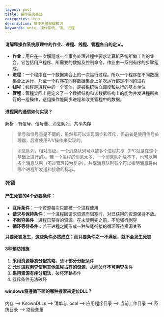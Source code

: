 ```yaml
---
layout: post
title: 操作系统基础
categories: Unix
description: 操作系统基础知识
keywords: unix, 操作系统, 锁, 进程
---
```


#### 请解释操作系统原理中的作业、进程、线程、管程各自的定义。
+ **作业**：用户在一次解题或一个事务处理过程中要求计算机系统所做工作的集合。它包括用户程序、所需要的数据及控制命令。作业由一系列有序的步骤组成。
+ **进程**：一个程序在一个数据集合上的一次运行过程。所以一个程序在不同数据集合上运行，乃至一个程序在同样数据集合上多次运行都是不同的进程
+ **线程**：线程是进程中的一个实体，是被系统独立调度和执行的基本单位
+ **管程**：管程实际上是定义了一个数据结构和该数据结构上的能为并发进程所执行的一组操作，这组操作能同步进程和改变管程中的数据。

#### 进程间的通信如何实现？
解析：有信号、信号量、消息队列、共享内存
> 信号和信号量是不同的，虽然都可以实现同步和互斥，但前者是使用信号处理器，后者使用P/V操作来实现的。

> 消息队列，相对高级，一个消息队列可以被多个进程共享（IPC就是在这个基础上进行的）。若一个进程的消息太多，一个消息队列放不下，也可以用多个消息队列（不过管理较为复杂）。共享消息队列有个可以指明消息将由哪个进程所发送和接收的标志。

### 死锁
#### 产生死锁的4个必要条件：
+ **互斥条件**：一个资源每次只能被一个进程使用
+ **请求与保持条件**：一个进程因请求资源而阻塞时，对已获得的资源保持不放。
+ **不剥夺条件**：进程已获得的资源。在未使用完之前，不能强行剥夺
+ **循环等待条件**：若干进程之间形成一种头尾衔接的循环等待资源关系

**只要死锁发生，这些条件必然成立；而只要条件之一不满足，就不会发生死锁**

#### 3种预防措施
1. **采用资源静态分配策略**，破坏**部分分配**条件
2. **允许进程剥夺使用其他进程占有的资源**，从而破坏**不可剥夺**条件
3. **采用资源有序分配法**，破坏**环路**条件
4. 互斥条件无法破坏

#### windows将遵循下面的哪种搜索来定位DLL？
内存 --> KnownDLLs --> 清单与.local --> 应用程序目录 --> 当前工作目录 --> 系统目录 --> 路径变量
